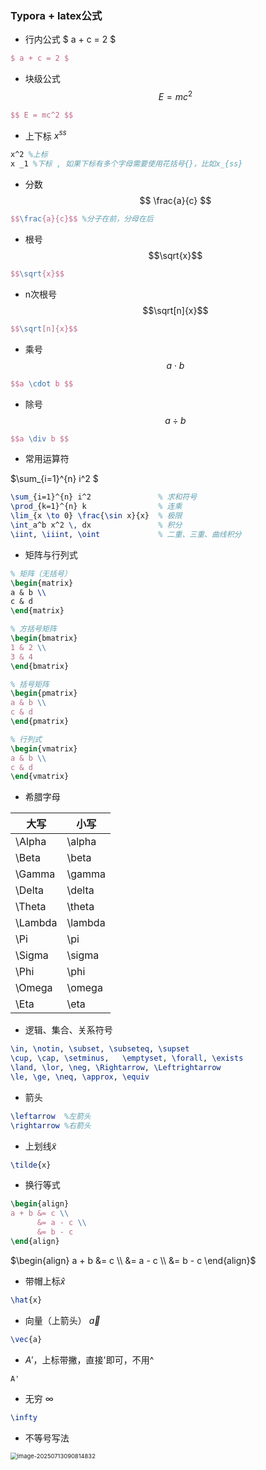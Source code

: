 ### Typora + latex公式

- 行内公式 $ a + c = 2 $

```latex
$ a + c = 2 $
```

- 块级公式$$ E = mc^2 $$

``` latex
$$ E = mc^2 $$
```

- 上下标 $x^{ss}$

```latex
x^2 %上标
x _1 %下标 , 如果下标有多个字母需要使用花括号{}，比如x_{ss}	
```

- 分数  $$ \frac{a}{c} $$

```latex
$$\frac{a}{c}$$ %分子在前，分母在后
```

- 根号 $$\sqrt{x}$$

```latex
$$\sqrt{x}$$
```

- n次根号 $$\sqrt[n]{x}$$

```latex
$$\sqrt[n]{x}$$
```

- 乘号 $$a \cdot b $$

```latex
$$a \cdot b $$
```

- 除号 $$a \div b $$

```latex
$$a \div b $$
```

- 常用运算符

$\sum_{i=1}^{n} i^2  $

```latex
\sum_{i=1}^{n} i^2               % 求和符号
\prod_{k=1}^{n} k                % 连乘
\lim_{x \to 0} \frac{\sin x}{x}  % 极限
\int_a^b x^2 \, dx               % 积分
\iint, \iiint, \oint             % 二重、三重、曲线积分
```

- 矩阵与行列式

```latex
% 矩阵（无括号）
\begin{matrix}
a & b \\
c & d
\end{matrix}

% 方括号矩阵
\begin{bmatrix}
1 & 2 \\
3 & 4
\end{bmatrix}

% 括号矩阵
\begin{pmatrix}
a & b \\
c & d
\end{pmatrix}

% 行列式
\begin{vmatrix}
a & b \\
c & d
\end{vmatrix}
```

- 希腊字母

| 大写    | 小写    |
| ------- | ------- |
| \Alpha  | \alpha  |
| \Beta   | \beta   |
| \Gamma  | \gamma  |
| \Delta  | \delta  |
| \Theta  | \theta  |
| \Lambda | \lambda |
| \Pi     | \pi     |
| \Sigma  | \sigma  |
| \Phi    | \phi    |
| \Omega  | \omega  |
| \Eta    | \eta    |

- 逻辑、集合、关系符号

```latex
\in, \notin, \subset, \subseteq, \supset
\cup, \cap, \setminus,	 \emptyset, \forall, \exists
\land, \lor, \neg, \Rightarrow, \Leftrightarrow
\le, \ge, \neq, \approx, \equiv
```

- 箭头

```latex
\leftarrow	%左箭头
\rightarrow	%右箭头
```

- 上划线$\tilde{x}$

```latex
\tilde{x}
```

- 换行等式

```latex
\begin{align}
a + b &= c \\
	  &= a - c \\
	  &= b - c
\end{align}
```

$\begin{align}
a + b &= c \\
	  &= a - c \\
	  &= b - c
\end{align}$

- 带帽上标$\hat{x}$

```latex
\hat{x}
```

- 向量（上箭头） $\vec{a}$

```latex
\vec{a}
```

- $A'$，上标带撇，直接'即可，不用^

```latex
A'
```

- 无穷 $\infty$

```latex
\infty
```

- 不等号写法

<img src="https://raw.githubusercontent.com/sleepyDev0x/Pictures/main/07b0ca40e7e76c00b6b75f144da5ec20.png" alt="image-20250713090814832" style="zoom:67%;" />	
